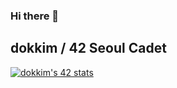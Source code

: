 ### Hi there 👋
## dokkim / 42 Seoul Cadet

[![dokkim's 42 stats](https://badge42.herokuapp.com/api/stats/dokkim)](https://github.com/JaeSeoKim/badge42)
